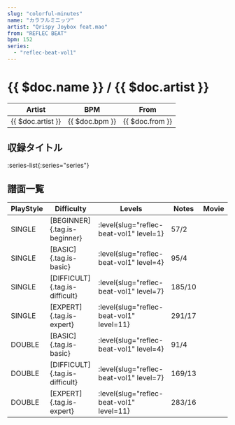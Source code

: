 ```yaml
---
slug: "colorful-minutes"
name: "カラフルミニッツ"
artist: "Qrispy Joybox feat.mao"
from: "REFLEC BEAT"
bpm: 152
series:
  - "reflec-beat-vol1"
---
```


# {{ $doc.name }} / {{ $doc.artist }}

|Artist|BPM|From|
|------|---|----|
|{{ $doc.artist }}|{{ $doc.bpm }}|{{ $doc.from }}|

## 収録タイトル

:series-list{:series="series"}

## 譜面一覧

|PlayStyle|Difficulty|Levels|Notes|Movie|
|---------|----------|------|-----|-----|
|SINGLE|[BEGINNER]{.tag.is-beginner}|<div class="field is-grouped is-grouped-multiline"> :level{slug="reflec-beat-vol1" level=1}</div>|57/2||
|SINGLE|[BASIC]{.tag.is-basic}|<div class="field is-grouped is-grouped-multiline"> :level{slug="reflec-beat-vol1" level=4}</div>|95/4||
|SINGLE|[DIFFICULT]{.tag.is-difficult}|<div class="field is-grouped is-grouped-multiline"> :level{slug="reflec-beat-vol1" level=7}</div>|185/10||
|SINGLE|[EXPERT]{.tag.is-expert}|<div class="field is-grouped is-grouped-multiline"> :level{slug="reflec-beat-vol1" level=11}</div>|291/17||
|DOUBLE|[BASIC]{.tag.is-basic}|<div class="field is-grouped is-grouped-multiline"> :level{slug="reflec-beat-vol1" level=4}</div>|91/4||
|DOUBLE|[DIFFICULT]{.tag.is-difficult}|<div class="field is-grouped is-grouped-multiline"> :level{slug="reflec-beat-vol1" level=7}</div>|169/13||
|DOUBLE|[EXPERT]{.tag.is-expert}|<div class="field is-grouped is-grouped-multiline"> :level{slug="reflec-beat-vol1" level=11}</div>|283/16||
